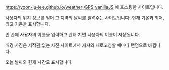 https://yoon-ju-lee.github.io/weather_GPS_vanillaJS 에 호스팅한 사이트입니다.


사용자의 위치 정보를 얻어 그 지역의 날씨를 알려주는 사이트입니다. 현재 기온과 최저, 최고 기온을 표시합니다.


빈 칸에 사용자의 이름을 입력하고 엔터 치면 사용자의 이름이 저장됩니다.


배경 사진은 저작권 없는 사진 사이트에서 가져와 새로고침할 때마다 랜덤으로 바뀝니다.


오늘 날짜와 현재 시간도 표시합니다.
